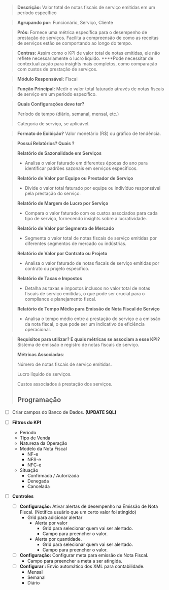 > **Descrição:** Valor total de notas fiscais de serviço emitidas em um período específico <br>

> **Agrupando por:** Funcionário, Serviço, Cliente


> **Prós:** 
Fornece uma métrica específica para o desempenho de prestação de serviços.
Facilita a compreensão de como as receitas de serviços estão se comportando ao longo do tempo.
> 

> **Contras:** 
Assim como o KPI de valor total de notas emitidas, ele não reflete necessariamente o lucro líquido.
****Pode necessitar de contextualização para insights mais completos, como comparação com custos de prestação de serviços.
> 

> **Módulo Responsável:** 
Fiscal
> 

> **Função Principal:**
Medir o valor total faturado através de notas fiscais de serviço em um período específico.
> 

> **Quais Configurações deve ter?**
> 
> 
> Período de tempo (diário, semanal, mensal, etc.)
> 
> Categoria de serviço, se aplicável.
> 

> **Formato de Exibição?**
Valor monetário (R$) ou gráfico de tendência.
> 

> **Possuí Relatórios? Quais ?**
> 
> 
> **Relatório de Sazonalidade em Serviços**
> 
> - Analisa o valor faturado em diferentes épocas do ano para identificar padrões sazonais em serviços específicos.
> 
> **Relatório de Valor por Equipe ou Prestador de Serviço**
> 
> - Divide o valor total faturado por equipe ou indivíduo responsável pela prestação do serviço.
> 
> **Relatório de Margem de Lucro por Serviço**
> 
> - Compara o valor faturado com os custos associados para cada tipo de serviço, fornecendo insights sobre a lucratividade.
> 
> **Relatório de Valor por Segmento de Mercado**
> 
> - Segmenta o valor total de notas fiscais de serviço emitidas por diferentes segmentos de mercado ou indústrias.
> 
> **Relatório de Valor por Contrato ou Projeto**
> 
> - Analisa o valor faturado de notas fiscais de serviço emitidas por contrato ou projeto específico.
> 
> **Relatório de Taxas e Impostos**
> 
> - Detalha as taxas e impostos inclusos no valor total de notas fiscais de serviço emitidas, o que pode ser crucial para o compliance e planejamento fiscal.
> 
> **Relatório de Tempo Médio para Emissão de Nota Fiscal de Serviço**
> 
> - Analisa o tempo médio entre a prestação do serviço e a emissão da nota fiscal, o que pode ser um indicativo de eficiência operacional.

> **Requisitos para utilizar? E quais métricas se associam a esse KPI?**
Sistema de emissão e registro de notas fiscais de serviço.
> 
> 
> **Métricas Associadas**:
> 
> Número de notas fiscais de serviço emitidas.
> 
> Lucro líquido de serviços.
> 
> Custos associados à prestação dos serviços.
>
> ## Programação

- [ ]  Criar campos do Banco de Dados. **(UPDATE SQL)**
- [ ]  **Filtros do KPI**
    - Período
    - Tipo de Venda
    - Natureza da Operação
    - Modelo da Nota Fiscal
        - NF-e
        - NFS-e
        - NFC-e
    - Situação
        - Confirmada / Autorizada
        - Denegada
        - Cancelada
        
- [ ]  **Controles**
    - [ ]  **Configuração:** Ativar alertas de desempenho na Emissão de Nota Fiscal. (Notifica usuário que um certo valor foi atingido)
        - Grid para adicionar alertar
            - Alerta por valor
                - Grid para selecionar quem vai ser alertado.
                - Campo para preencher o valor.
            - Alerta por quantidade.
                - Grid para selecionar quem vai ser alertado.
                - Campo para preencher o valor.
    - [ ]  **Configuração:** Configurar meta para emissão de Nota Fiscal.
        - Campo para preencher a meta a ser atingida.
    - [ ]  **Configurar :** Envio automático dos XML para contabilidade.
        - Mensal
        - Semanal
        - Diário
